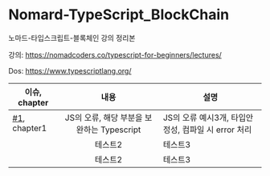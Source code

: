 # Nomard-TypeScript_BlockChain
노마드-타입스크립트-블록체인 강의 정리본

강의: https://nomadcoders.co/typescript-for-beginners/lectures/

Dos: https://www.typescriptlang.org/


| 이슈, chapter | 내용  |설명|
|------|:------:|------|
| [#1](https://github.com/gyungsubLee/Nomard-TypeScript_BlockChain/issues/1), chapter1 |JS의 오류, 해당 부분을 보완하는 Typescript|JS의 오류 예시3개, 타입안정성, 컴파일 시 error 처리  |
||테스트2|테스트3|
||테스트2|테스트3|
